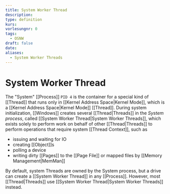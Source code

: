 ```yaml
---
title: System Worker Thread
description: 
type: definition
kurs: 
vorlesungnr: 0
tags:
  - OSNW
draft: false
date: 
aliases:
  - System Worker Threads
---
```


# System Worker Thread

The "System" [[Process]] `PID 4` is the container for a special kind of [[Thread]] that runs only in [[Kernel Address Space|Kernel Mode]], which is a [[Kernel Address Space|Kernel Mode]] [[Thread]]. During system initialization, [[Windows]] creates several [[Thread|Threads]] in the *System process*, called [[System Worker Thread|System Worker Threads]], which exists solely to perform work on behalf of other [[Thread|Threads]] to perform operations that require system [[Thread Context]], such as 

- issuing and waiting for IO
- creating [[Object]]s
- polling a device
- writing dirty [[Pages]] to the [[Page File]] or mapped files by [[Memory Management|MemMan]]

By default, system Threads are owned by the System process, but a drive can create a [[System Worker Thread]] in any [[Process]]. However, most [[Thread|Threads]] use [[System Worker Thread|System Worker Threads]] instead.